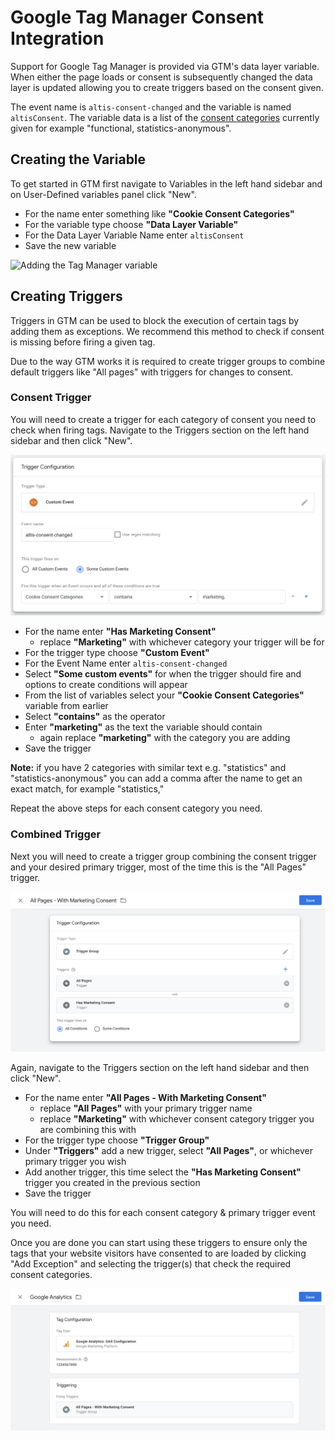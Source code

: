 # Google Tag Manager Consent Integration

Support for Google Tag Manager is provided via GTM's data layer variable. When either the page loads or consent is subsequently changed the data layer is updated allowing you to create triggers based on the consent given.

The event name is `altis-consent-changed` and the variable is named `altisConsent`. The variable data is a list of the [consent categories](./consent-api.md#consent-categories) currently given for example "functional, statistics-anonymous".

## Creating the Variable

To get started in GTM first navigate to Variables in the left hand sidebar and on User-Defined variables panel click "New".

- For the name enter something like **"Cookie Consent Categories"**
- For the variable type choose **"Data Layer Variable"**
- For the Data Layer Variable Name enter `altisConsent`
- Save the new variable

![Adding the Tag Manager variable](../assets/gtm-variable.png)

## Creating Triggers

Triggers in GTM can be used to block the execution of certain tags by adding them as exceptions. We recommend this method to check if consent is missing before firing a given tag.

Due to the way GTM works it is required to create trigger groups to combine default triggers like "All pages" with triggers for changes to consent.

### Consent Trigger

You will need to create a trigger for each category of consent you need to check when firing tags. Navigate to the Triggers section on the left hand sidebar and then click "New".

![Adding a Tag Manager trigger](../assets/gtm-trigger.png)

- For the name enter **"Has Marketing Consent"**
   - replace **"Marketing"** with whichever category your trigger will be for
- For the trigger type choose **"Custom Event"**
- For the Event Name enter `altis-consent-changed`
- Select **"Some custom events"** for when the trigger should fire and options to create conditions will appear
- From the list of variables select your **"Cookie Consent Categories"** variable from earlier
- Select **"contains"** as the operator
- Enter **"marketing"** as the text the variable should contain
   - again replace **"marketing"** with the category you are adding
- Save the trigger

**Note:** if you have 2 categories with similar text e.g. "statistics" and "statistics-anonymous" you can add a comma after the name to get an exact match, for example "statistics,"

Repeat the above steps for each consent category you need.

### Combined Trigger

Next you will need to create a trigger group combining the consent trigger and your desired primary trigger, most of the time this is the "All Pages" trigger.

![Adding a Tag Manager trigger group](../assets/gtm-trigger-group.png)

Again, navigate to the Triggers section on the left hand sidebar and then click "New".

- For the name enter **"All Pages - With Marketing Consent"**
   - replace **"All Pages"** with your primary trigger name
   - replace **"Marketing"** with whichever consent category trigger you are combining this with
- For the trigger type choose **"Trigger Group"**
- Under **"Triggers"** add a new trigger, select **"All Pages"**, or whichever primary trigger you wish
- Add another trigger, this time select the **"Has Marketing Consent"** trigger you created in the previous section
- Save the trigger

You will need to do this for each consent category & primary trigger event you need.

Once you are done you can start using these triggers to ensure only the tags that your website visitors have consented to are loaded by clicking "Add Exception" and selecting the trigger(s) that check the required consent categories.

![Adding a Tag Manager tag that checks consent categories](../assets/gtm-tag.png)
